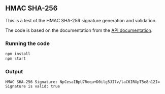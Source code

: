 ## HMAC SHA-256

This is a test of the HMAC SHA-256 signature generation and validation.

The code is based on the documentation from the [API documentation](https://datatracker.ietf.org/doc/html/rfc4868).

### Running the code

```bash
npm install
npm start
```

### Output

```
HMAC SHA-256 Signature: NpCesaIBpU7Requ+D0ilg5JI7v/laC6IRXpT5e8n12I=
Signature is valid: true
```
